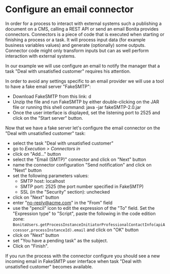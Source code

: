 # Configure an email connector

In order for a process to interact with external systems such a publishing a document on a CMS, calling a REST API or send an email Bonita provides connectors. Connectors is a piece of code that is executed when starting or finishing a process or a task. It will process input data (for example business variables values) and generate (optionally) some outputs. Connector code might only transform inputs but can as well perform interaction with external systems.

In our example we will use configure an email to notify the manager that a task "Deal with unsatisfied customer" requires his attention.

In order to avoid any settings specific to an email provider we will use a tool to have a fake email server "FakeSMTP":
- Download FakeSMTP from this link: d
- Unzip the file and run FakeSMTP by either double-clicking on the JAR file or running this shell command:
java -jar fakeSMTP-2.0.jar
- Once the user interface is displayed, set the listening port to 2525 and click on the "Start server" button.

Now that we have a fake server let's configure the email connector on the "Deal with unsatisfied customer" task:
- select the task "Deal with unsatisfied customer"
- go to *Execution > Connectors in*
- click on "Add..." button
- select the "Email (SMTP)" connector and click on "Next" button
- name the connector configuration "Send notification" and click on "Next" button
- set the following parameters values:
	- SMTP host: localhost
	- SMTP port: 2525 (the port number specified in FakeSMTP)
	- SSL (in the "Security" section):  unchecked
- click on "Next" button
- enter "no-reply@acme.com" in the "From" field
- use the "pencil" icon to edit the expression of the "To" field. Set the "Expression type" to "Script", paste the following in the code edition zone: `BonitaUsers.getProcessInstanceInitiatorProfessionalContactInfo(apiAccessor,processInstanceId).email` and click on "OK" button
- click on "Next" button
- set "You have a pending task" as the subject.
- Click on "Finish".

If you run the process with the connector configure you should see a new incoming email in FakeSMTP user interface when task "Deal with unsatisfied customer" becomes available.
